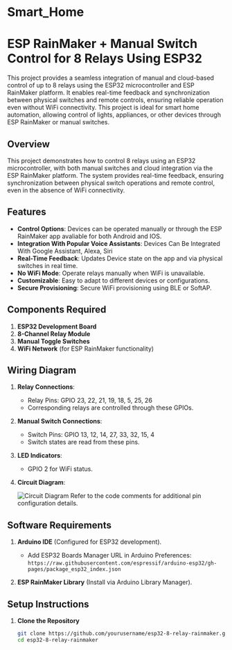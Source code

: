 # Smart_Home
# ESP RainMaker + Manual Switch Control for 8 Relays Using ESP32  

 This project provides a seamless integration of manual and cloud-based control of up to 8 relays using the ESP32 microcontroller and ESP RainMaker platform. It enables real-time feedback and synchronization between physical switches and remote controls, ensuring reliable operation even without WiFi connectivity. This project is ideal for smart home automation, allowing control of lights, appliances, or other devices through ESP RainMaker or manual switches.

## Overview  
This project demonstrates how to control 8 relays using an ESP32 microcontroller, with both manual switches and cloud integration via the ESP RainMaker platform. The system provides real-time feedback, ensuring synchronization between physical switch operations and remote control, even in the absence of WiFi connectivity.

## Features  
- **Control Options**: Devices can be operated manually or through the ESP RainMaker app avaliable for both Android and IOS.
- **Integration With Popular Voice Assistants**: Devices Can Be Integrated With Google Assistant, Alexa, Siri
- **Real-Time Feedback**: Updates Device state on the app and via physical switches in real time.  
- **No WiFi Mode**: Operate relays manually when WiFi is unavailable.  
- **Customizable**: Easy to adapt to different devices or configurations.  
- **Secure Provisioning**: Secure WiFi provisioning using BLE or SoftAP.  

## Components Required  
1. **ESP32 Development Board**  
2. **8-Channel Relay Module**  
3. **Manual Toggle Switches**  
4. **WiFi Network** (for ESP RainMaker functionality)  

## Wiring Diagram  
1. **Relay Connections**:  
   - Relay Pins: GPIO 23, 22, 21, 19, 18, 5, 25, 26  
   - Corresponding relays are controlled through these GPIOs.  

2. **Manual Switch Connections**:  
   - Switch Pins: GPIO 13, 12, 14, 27, 33, 32, 15, 4  
   - Switch states are read from these pins.  

3. **LED Indicators**:  
   - GPIO 2 for WiFi status.
  
4. **Circuit Diagram**:

   ![Circuit Diagram](https://github.com/user-attachments/assets/81027c1c-bf2f-4cc1-8bb8-b98e1a560fa0)
   Refer to the code comments for additional pin configuration details.

## Software Requirements  
1. **Arduino IDE** (Configured for ESP32 development).  
   - Add ESP32 Boards Manager URL in Arduino Preferences:  
     `https://raw.githubusercontent.com/espressif/arduino-esp32/gh-pages/package_esp32_index.json`  

2. **ESP RainMaker Library** (Install via Arduino Library Manager).  

## Setup Instructions  
1. **Clone the Repository**  
   ```bash
   git clone https://github.com/yourusername/esp32-8-relay-rainmaker.git
   cd esp32-8-relay-rainmaker
